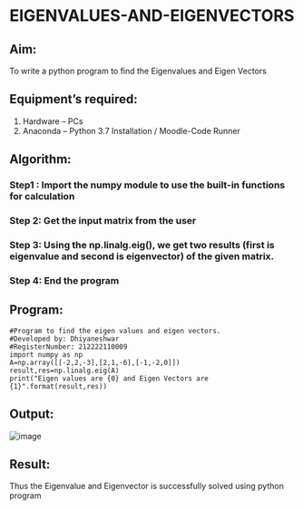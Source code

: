 # EIGENVALUES-AND-EIGENVECTORS
## Aim:
To write a python program to find the Eigenvalues and Eigen Vectors
## Equipment’s required:
1. 	Hardware – PCs
2. 	Anaconda – Python 3.7 Installation / Moodle-Code Runner
## Algorithm:
### Step1 : Import the numpy module to use the built-in functions for calculation
### Step 2: Get the input matrix from the user
### Step 3: Using the np.linalg.eig(),  we get two results (first is eigenvalue and second is eigenvector) of the given matrix.
### Step 4: End the program

## Program:
    #Program to find the eigen values and eigen vectors.
    #Developed by: Dhiyaneshwar
    #RegisterNumber: 212222110009
    import numpy as np
    A=np.array([[-2,2,-3],[2,1,-6],[-1,-2,0]])
    result,res=np.linalg.eig(A)
    print("Eigen values are {0} and Eigen Vectors are {1}".format(result,res))

## Output:
![image](https://github.com/Dhiyanesh24/EIGENVALUES-AND-EIGENVECTORS/assets/118362288/bdcab808-8a9c-4e62-a24d-ea6ff3efd132)

## Result:
Thus the Eigenvalue and Eigenvector is successfully solved using python program
